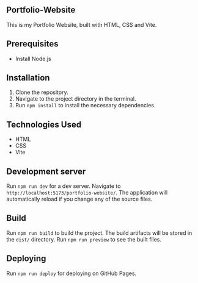 ## Portfolio-Website

This is my Portfolio Website, built with HTML, CSS and Vite.

## Prerequisites

- Install Node.js

## Installation

1. Clone the repository.
2. Navigate to the project directory in the terminal.
3. Run `npm install` to install the necessary dependencies.

## Technologies Used

- HTML
- CSS
- Vite

## Development server

Run `npm run dev` for a dev server. Navigate to `http://localhost:5173/portfolio-website/`. The application will automatically reload if you change any of the source files.

## Build

Run `npm run build` to build the project. The build artifacts will be stored in the `dist/` directory.
Run `npm run preview` to see the built files.

## Deploying

Run `npm run deploy` for deploying on GitHub Pages.
